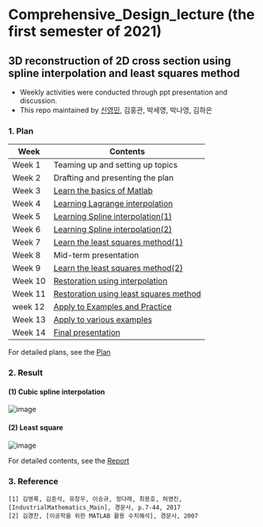 # Comprehensive_Design_lecture (the first semester of 2021)
## 3D reconstruction of 2D cross section using spline interpolation and least squares method

- Weekly activities were conducted through ppt presentation and discussion.
- This repo maintained by [신영민](https://github.com/young3984), 김홍관, 박세영, 박나영, 김하은

### 1. Plan

|Week|Contents|
|----|--------------|
|Week 1|Teaming up and setting up topics|
|Week 2|Drafting and presenting the plan|
|Week 3|[Learn the basics of Matlab](https://github.com/young3984/Comprehensive_Design_lecture/tree/master/Week/Week_3)|
|Week 4|[Learning Lagrange interpolation](https://github.com/young3984/Comprehensive_Design_lecture/tree/master/Week/Week_4)|
|Week 5|[Learning Spline interpolation(1)](https://github.com/young3984/Comprehensive_Design_lecture/tree/master/Week/Week_5)|
|Week 6|[Learning Spline interpolation(2)](https://github.com/young3984/Comprehensive_Design_lecture/tree/master/Week/Week_6)|
|Week 7|[Learn the least squares method(1)](https://github.com/young3984/Comprehensive_Design_lecture/tree/master/Week/Week_7)|
|Week 8|Mid-term presentation|
|Week 9|[Learn the least squares method(2)](https://github.com/young3984/Comprehensive_Design_lecture/tree/master/Week/Week_9)|
|Week 10|[Restoration using interpolation](https://github.com/young3984/Comprehensive_Design_lecture/tree/master/Week/Week_10)|
|Week 11|[Restoration using least squares method](https://github.com/young3984/Comprehensive_Design_lecture/tree/master/Week/Week_11)|
|week 12|[Apply to Examples and Practice](https://github.com/young3984/Comprehensive_Design_lecture/tree/master/Week/Week_12)|
|Week 13|[Apply to various examples](https://github.com/young3984/Comprehensive_Design_lecture/tree/master/Week/Week_13)|
|Week 14|[Final presentation](https://github.com/young3984/Comprehensive_Design_lecture/blob/master/Plan%26Report/Report.pdf)|

For detailed plans, see the
[Plan](https://github.com/young3984/Comprehensive_Design_lecture/blob/master/Plan%26Report/Plan.pdf)

### 2. Result
#### (1) Cubic spline interpolation
![image](https://user-images.githubusercontent.com/68014282/122789581-6ac2c500-d2f2-11eb-9f68-90dbeeadfdda.png)
#### (2) Least square
![image](https://user-images.githubusercontent.com/68014282/122790448-49160d80-d2f3-11eb-87f9-cb23184b2f79.png)

For detailed contents, see the
[Report](https://github.com/young3984/Comprehensive_Design_lecture/blob/master/Plan%26Report/Report.pdf)


### 3. Reference
```
[1] 김영록, 김준석, 유창우, 이승규, 정다래, 최용호, 허영진, [IndustrialMathematics_Main], 경문사, p.7-44, 2017
[2] 김경찬, [이공학을 위한 MATLAB 활용 수치해석], 경문사, 2007
```

